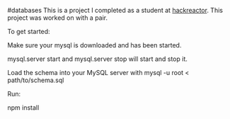 #databases
This is a project I completed as a student at [hackreactor](http://hackreactor.com). This project was worked on with a pair.

To get started:

Make sure your mysql is downloaded and has been started. 

mysql.server start and mysql.server stop will start and stop it.

Load the schema into your MySQL server with mysql -u root < path/to/schema.sql

Run: 

npm install
